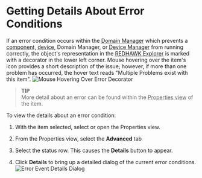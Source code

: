 # Getting Details About Error Conditions

If an error condition occurs within the <abbr title="See Glossary.">Domain Manager</abbr> which prevents a <abbr title="See Glossary.">component</abbr>, <abbr title="See Glossary.">device</abbr>, Domain Manager, or <abbr title="See Glossary.">Device Manager</abbr> from running correctly, the object's representation in the <abbr title="See Glossary.">REDHAWK Explorer</abbr> is marked with a decorator in the lower left corner. Mouse hovering over the item's icon provides a short description of the issue; however, if more than one problem has occurred, the hover text reads "Multiple Problems exist with this item".
![Mouse Hovering Over Error Decorator](img/REDHAWK_Domain_Error_Mouse_Hover.png)


> **TIP**  
> More detail about an error can be found within the <abbr title="See Glossary.">Properties view</abbr> of the item.  

To view the details about an error condition:

1.  With the item selected, select or open the Properties view.

2.  From the Properties view, select the **Advanced** tab

3.  Select the status row. This causes the **Details** button to appear.

4.  Click **Details** to bring up a detailed dialog of the current error conditions.
![Error Event Details Dialog](img/REDHAWK_Property_View_Error_Dialog.png)
